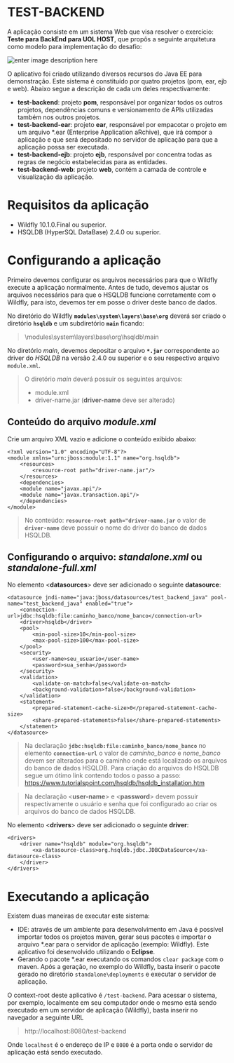 # TEST-BACKEND

A aplicação consiste em um sistema Web que visa resolver o exercício: **Teste para BackEnd para UOL HOST**, que propôs a seguinte arquitetura como modelo para implementação do desafio:

![enter image description here](https://raw.githubusercontent.com/uolhost/test-backEnd-Java/master/referencias/arquitetura.png)

O aplicativo foi criado utilizando diversos recursos do Java EE para demonstração. Este sistema é constituído por quatro projetos (pom, ear, ejb e web). Abaixo segue a descrição de cada um deles respectivamente:

- **test-backend**: projeto **pom**, responsável por organizar todos os outros projetos, dependências comuns e versionamento de APIs utilizadas também nos outros projetos.
- **test-backend-ear**: projeto **ear**, responsável por empacotar o projeto em um arquivo *.ear (Enterprise Application aRchive), que irá compor a aplicação e que será depositado no servidor de aplicação para que a aplicação possa ser executada.
- **test-backend-ejb**: projeto **ejb**, responsável por concentra todas as regras de negócio estabelecidas para as entidades.
- **test-backend-web**: projeto **web**, contém a camada de controle e visualização da aplicação.

# Requisitos da aplicação
- Wildfly 10.1.0.Final ou superior.
- HSQLDB (HyperSQL DataBase) 2.4.0 ou superior.

# Configurando a aplicação

Primeiro devemos configurar os arquivos necessários para que o Wildfly execute a aplicação normalmente. Antes de tudo, devemos ajustar os arquivos necessários para que o HSQLDB funcione corretamente com o Wildfly, para isto, devemos ter em posse o driver deste banco de dados.

No diretório do Wildfly **`modules\system\layers\base\org`** deverá ser criado o diretório **`hsqldb`** e um subdiretório **`main`** ficando:
> \modules\system\layers\base\org\hsqldb\main

No diretório *main*, devemos depositar o arquivo **`*.jar`** correspondente ao driver do *HSQLDB* na versão 2.4.0 ou superior e o seu respectivo arquivo `module.xml`.

> O diretório *main* deverá possuir os seguintes arquivos:
> - module.xml
> - driver-name.jar (**driver-name** deve ser alterado)

## Conteúdo do arquivo *module.xml*

Crie um arquivo XML vazio e adicione o conteúdo exibido abaixo:

    <?xml version="1.0" encoding="UTF-8"?>
    <module xmlns="urn:jboss:module:1.1" name="org.hsqldb">
        <resources>
            <resource-root path="driver-name.jar"/>
        </resources>
        <dependencies>
        <module name="javax.api"/>
    	<module name="javax.transaction.api"/>
        </dependencies>
    </module>

> No conteúdo: **`resource-root path="driver-name.jar`** o valor de **`driver-name`** deve possuir o nome do driver do banco de dados HSQLDB.

## Configurando o arquivo: *standalone.xml* ou *standalone-full.xml*

No elemento <**datasources**> deve ser adicionado o seguinte **datasource**:

	<datasource jndi-name="java:jboss/datasources/test_backend_java" pool-name="test_backend_java" enabled="true">
		<connection-url>jdbc:hsqldb:file:caminho_banco/nome_banco</connection-url>
		<driver>hsqldb</driver>
	    <pool>
	        <min-pool-size>10</min-pool-size>
            <max-pool-size>100</max-pool-size>
        </pool>
        <security>
			<user-name>seu_usuario</user-name>
			<password>sua_senha</password>
		</security>
		<validation>
			<validate-on-match>false</validate-on-match>
			<background-validation>false</background-validation>
		</validation>
		<statement>
			<prepared-statement-cache-size>0</prepared-statement-cache-size>
			<share-prepared-statements>false</share-prepared-statements>
		</statement>
	</datasource>

>  Na declaração **`jdbc:hsqldb:file:caminho_banco/nome_banco`** no elemento **`connection-url`** o valor de *caminho_banco* e *nome_banco* devem ser alterados para o caminho onde está localizado os arquivos do banco de dados HSQLDB. Para criação do arquivos do HSQLDB segue um ótimo link contendo todos o passo a passo: https://www.tutorialspoint.com/hsqldb/hsqldb_installation.htm

> Na declaração <**user-name**> e <**password**> devem possuir respectivamente o usuário e senha que foi configurado ao criar os arquivos do banco de dados HSQLDB.

No elemento <**drivers**> deve ser adicionado o seguinte **driver**:

	<drivers>
		<driver name="hsqldb" module="org.hsqldb">
			<xa-datasource-class>org.hsqldb.jdbc.JDBCDataSource</xa-datasource-class>
		</driver>
	</drivers>

# Executando a aplicação

Existem duas maneiras de executar este sistema:
- IDE: através de um ambiente para desenvolvimento em Java é possível importar todos os projetos maven, gerar seus pacotes e importar o arquivo *.ear para o servidor de aplicação (exemplo: Wildfly). Este aplicativo foi desenvolvido utilizando o **Eclipse**.
- Gerando o pacote *.ear executando os comandos `clear package` com o maven. Após a geração, no exemplo do Wildfly, basta inserir o pacote gerado no diretório `standalone\deployments` e executar o servidor de aplicação.

O context-root deste aplicativo é `/test-backend`. Para acessar o sistema, por exemplo, localmente em seu computador onde o mesmo está sendo executado em um servidor de aplicação (Wildfly), basta inserir no navegador a seguinte URL
> http://localhost:8080/test-backend

Onde `localhost` é o endereço de IP e `8080` é a porta onde o servidor de aplicação está sendo executado.